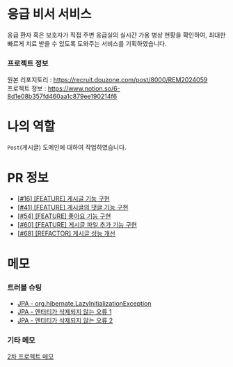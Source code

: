 # 응급 비서 서비스
응급 환자 혹은 보호자가 직접 주변 응급실의 실시간 가용 병상 현황을 확인하여, 최대한 빠르게 치료 받을 수 있도록 도와주는 서비스를 기획하였습니다.

### 프로젝트 정보
원본 리포지토리 : https://recruit.douzone.com/post/8000/REM2024059 <br>
프로젝트 정보 : https://www.notion.so/6-8d1e08b357fd460aa1c879ee190214f6

# 나의 역할
`Post`(게시글) 도메인에 대하여 작업하였습니다.

# PR 정보
- [[#16] [FEATURE] 게시글 기능 구현](https://github.com/prgrms-be-devcourse/NBE1_2_Team06/pull/39) 
- [[#41] [FEATURE] 게시글의 댓글 기능 구현](https://github.com/prgrms-be-devcourse/NBE1_2_Team06/pull/47)
- [[#54] [FEATURE] 좋아요 기능 구현](https://github.com/prgrms-be-devcourse/NBE1_2_Team06/pull/58)
- [[#60] [FEATURE] 게시글 파일 추가 기능 구현](https://github.com/prgrms-be-devcourse/NBE1_2_Team06/pull/61)
- [[#68] [REFACTOR] 게시글 성능 개선](https://github.com/prgrms-be-devcourse/NBE1_2_Team06/pull/71)

# 메모
### 트러블 슈팅
- [JPA - org.hibernate.LazyInitializationException](https://velog.io/@seluo65/JPA-org.hibernate.LazyInitializationException)
- [JPA - 엔터티가 삭제되지 않는 오류 1](https://velog.io/@seluo65/JPA-%EC%97%94%ED%84%B0%ED%8B%B0%EA%B0%80-%EC%82%AD%EC%A0%9C%EB%90%98%EC%A7%80-%EC%95%8A%EB%8A%94-%EC%98%A4%EB%A5%98)
- [JPA - 엔터티가 삭제되지 않는 오류 2](https://velog.io/@seluo65/JPA-%EC%97%94%ED%84%B0%ED%8B%B0%EA%B0%80-%EC%82%AD%EC%A0%9C%EB%90%98%EC%A7%80-%EC%95%8A%EB%8A%94-%EC%98%A4%EB%A5%98-2)
### 기타 메모
[2차 프로젝트 메모](https://velog.io/@seluo65/2%EC%B0%A8-%ED%94%84%EB%A1%9C%EC%A0%9D%ED%8A%B8-%EB%A9%94%EB%AA%A8)

